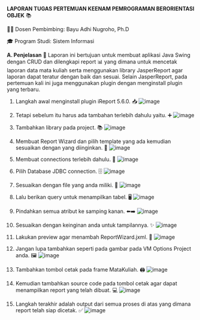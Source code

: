 **LAPORAN TUGAS PERTEMUAN KEENAM PEMROGRAMAN BERORIENTASI OBJEK** 📚

👨‍🏫 Dosen Pembimbing: Bayu Adhi Nugroho, Ph.D

🎓 Program Studi: Sistem Informasi

**A. Penjelasan** 📝
Laporan ini bertujuan untuk membuat aplikasi Java Swing dengan CRUD dan dilengkapi report 📊 yang dimana untuk mencetak laporan data mata kuliah serta menggunakan library JasperReport agar laporan dapat teratur dengan baik dan sesuai. Selain JasperReport, pada pertemuan kali ini juga menggunakan plugin dengan menginstall plugin yang terbaru.

1. Langkah awal menginstall plugin iReport 5.6.0. 📥
   ![image](https://github.com/user-attachments/assets/2e9acfba-c0d6-4add-b2c1-1605f213ecb3)

2. Tetapi sebelum itu harus ada tambahan terlebih dahulu yaitu. ➕
   ![image](https://github.com/user-attachments/assets/6bdcc23a-8991-4801-a0c5-69de1dc735c8)

3. Tambahkan library pada project. 📚
   ![image](https://github.com/user-attachments/assets/a182f527-2b0a-472c-a2ca-ff26a2cac015)

4. Membuat Report Wizard dan pilih template yang ada kemudian sesuaikan dengan yang diinginkan. 🎨
   ![image](https://github.com/user-attachments/assets/9804331c-e75d-40b0-854e-522fc0e2df7b)

5. Membuat connections terlebih dahulu. 🔗
   ![image](https://github.com/user-attachments/assets/d7f05ef3-f1a2-40f2-a4a6-b9853c7f2ff3)

6. Pilih Database JDBC connection. 🗄️
   ![image](https://github.com/user-attachments/assets/0d9e5426-1dfa-4502-aeac-66e9d853695c)

7. Sesuaikan dengan file yang anda miliki. 📂
   ![image](https://github.com/user-attachments/assets/e3a6f500-cb4f-4413-aea8-aa1ee39f30d8)

8. Lalu berikan query untuk menampilkan tabel. 🖥️
   ![image](https://github.com/user-attachments/assets/14f4b8fe-9257-4fa2-83dd-18fc4e77775e)

9. Pindahkan semua atribut ke samping kanan. ⬅️➡️
    ![image](https://github.com/user-attachments/assets/b42950b2-4165-407f-8e4a-4bd3d4747446)

10. Sesuaikan dengan keinginan anda untuk tampilannya. ✨
    ![image](https://github.com/user-attachments/assets/506ae02e-a189-44a7-9a62-3ad8fb8c55d2)

11. Lakukan preview agar menambah ReportWizard.jxml. 👀
    ![image](https://github.com/user-attachments/assets/861f86ff-f6c0-47fe-94aa-211c99bb4532)

12. Jangan lupa tambahkan seperti pada gambar pada VM Options Project anda. 🖼️
    ![image](https://github.com/user-attachments/assets/27e158bf-98d5-462e-b70a-b526da3b748a)

13. Tambahkan tombol cetak pada frame MataKuliah. 🖨️
    ![image](https://github.com/user-attachments/assets/00aeb231-6c1d-4bf3-ad53-371d2012034a)

14. Kemudian tambahkan source code pada tombol cetak agar dapat menampilkan report yang telah dibuat. 💻
    ![image](https://github.com/user-attachments/assets/410b2650-a0d6-4906-b742-dafb5b1ab5b1)

15. Langkah terakhir adalah output dari semua proses di atas yang dimana report telah siap dicetak. ✅
    ![image](https://github.com/user-attachments/assets/fe53291f-44d5-4439-a8ba-fb884077d134)
